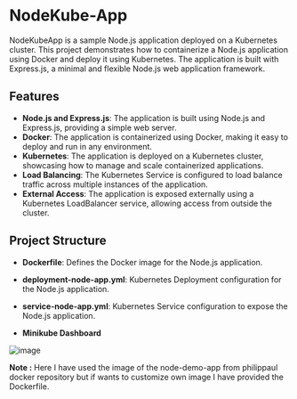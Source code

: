 # NodeKube-App
NodeKubeApp is a sample Node.js application deployed on a Kubernetes cluster. This project demonstrates how to containerize a Node.js application using Docker and deploy it using Kubernetes. The application is built with Express.js, a minimal and flexible Node.js web application framework.



## Features

- **Node.js and Express.js**: The application is built using Node.js and Express.js, providing a simple web server.
- **Docker**: The application is containerized using Docker, making it easy to deploy and run in any environment.
- **Kubernetes**: The application is deployed on a Kubernetes cluster, showcasing how to manage and scale containerized applications.
- **Load Balancing**: The Kubernetes Service is configured to load balance traffic across multiple instances of the application.
- **External Access**: The application is exposed externally using a Kubernetes LoadBalancer service, allowing access from outside the cluster.

## Project Structure

- **Dockerfile**: Defines the Docker image for the Node.js application.
- **deployment-node-app.yml**: Kubernetes Deployment configuration for the Node.js application.
- **service-node-app.yml**: Kubernetes Service configuration to expose the Node.js application.

- **Minikube Dashboard**

 ![image](https://github.com/user-attachments/assets/6023c390-1a8b-4297-96cb-ae4ead51a339)

**Note :** Here I have used the image of the node-demo-app from philippaul docker repository but if wants to customize own image I have provided the Dockerfile.
